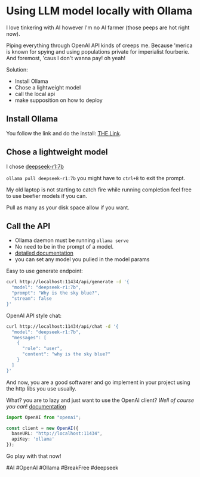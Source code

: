# Using LLM model locally with Ollama

I love tinkering with AI however I'm no AI farmer (those peeps are hot right now).

Piping everything through OpenAI API kinds of creeps me.
Because 'merica is known for spying and using populations private for imperialist fourberie.
And foremost, 'caus I don't wanna pay! oh yeah!

Solution:

- Install Ollama
- Chose a lightweight model
- call the local api
- make supposition on how to deploy

## Install Ollama

You follow the link and do the install: [THE Link](https://ollama.com).

## Chose a lightweight model

I chose [deepseek-r1:7b](https://ollama.com/library/deepseek-r1)

`ollama pull deepseek-r1:7b` you might have to `ctrl+B` to exit the prompt.

My old laptop is not starting to catch fire while running completion feel free to use beefier models if you can.

Pull as many as your disk space allow if you want.

## Call the API

- Ollama daemon must be running `ollama serve`
- No need to be in the prompt of a model.
- [detailed documentation](https://github.com/ollama/ollama/blob/main/docs/api.md)
- you can set any model you pulled in the model params

Easy to use generate endpoint:

```bash
curl http://localhost:11434/api/generate -d '{
  "model": "deepseek-r1:7b",
  "prompt": "Why is the sky blue?",
  "stream": false
}'
```

OpenAI API style chat:

```bash
curl http://localhost:11434/api/chat -d '{
  "model": "deepseek-r1:7b",
  "messages": [
    {
      "role": "user",
      "content": "why is the sky blue?"
    }
  ]
}'
```

And now, you are a good softwarer and go implement in your project using the http libs you use usually.

What? you are to lazy and just want to use the OpenAI client?
*Well of course you can*! [documentation](https://ollama.com/blog/openai-compatibility)

```typescript
import OpenAI from "openai";

const client = new OpenAI({
  baseURL: "http://localhost:11434",
  apiKey: 'ollama'
});
```

Go play with that now!

#AI #OpenAI #Ollama #BreakFree #deepseek